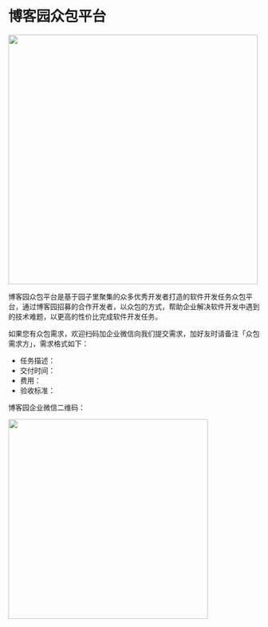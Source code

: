 # 博客园众包平台

<img src="https://github.com/cnblogs/crowd/assets/48276564/895f2510-ed34-4c09-9889-84d7364730da" width="500"/>


博客园众包平台是基于园子里聚集的众多优秀开发者打造的软件开发任务众包平台，通过博客园招募的合作开发者，以众包的方式，帮助企业解决软件开发中遇到的技术难题，以更高的性价比完成软件开发任务。

如果您有众包需求，欢迎扫码加企业微信向我们提交需求，加好友时请备注「众包需求方」，需求格式如下：
* 任务描述：
* 交付时间：
* 费用：
* 验收标准：

博客园企业微信二维码：

<img src="https://github.com/cnblogs/crowd/assets/48276564/78cdd779-9c71-4f0d-bd45-117ecc0321ba" width="400"/>

